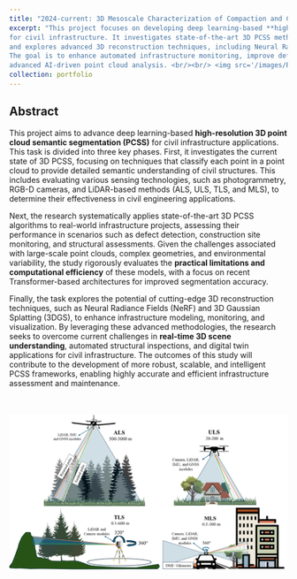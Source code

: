 ```yaml
---
title: "2024-current: 3D Mesoscale Characterization of Compaction and Consolidation for Pavement Concrete"
excerpt: "This project focuses on developing deep learning-based **high-resolution 3D point cloud semantic segmentation (PCSS)** techniques 
for civil infrastructure. It investigates state-of-the-art 3D PCSS methods, evaluates their **application in real-world civil engineering scenarios**, 
and explores advanced 3D reconstruction techniques, including Neural Radiance Fields (NeRF) and 3D Gaussian Splatting (3DGS). 
The goal is to enhance automated infrastructure monitoring, improve defect detection, and enable more precise structural assessments through 
advanced AI-driven point cloud analysis​. <br/><br/> <img src='/images/Portfolio_03.png'>"
collection: portfolio
---
```


## Abstract

This project aims to advance deep learning-based **high-resolution 3D point cloud semantic segmentation (PCSS)** for civil infrastructure applications. This task is divided into three key phases. First, it investigates the current state of 3D PCSS, focusing on techniques that classify each point in a point cloud to provide detailed semantic understanding of civil structures. This includes evaluating various sensing technologies, such as photogrammetry, RGB-D cameras, and LiDAR-based methods (ALS, ULS, TLS, and MLS), to determine their effectiveness in civil engineering applications.

Next, the research systematically applies state-of-the-art 3D PCSS algorithms to real-world infrastructure projects, assessing their performance in scenarios such as defect detection, construction site monitoring, and structural assessments. Given the challenges associated with large-scale point clouds, complex geometries, and environmental variability, the study rigorously evaluates the **practical limitations and computational efficiency** of these models, with a focus on recent Transformer-based architectures for improved segmentation accuracy.

Finally, the task explores the potential of cutting-edge 3D reconstruction techniques, such as Neural Radiance Fields (NeRF) and 3D Gaussian Splatting (3DGS), to enhance infrastructure modeling, monitoring, and visualization. By leveraging these advanced methodologies, the research seeks to overcome current challenges in **real-time 3D scene understanding**, automated structural inspections, and digital twin applications for civil infrastructure. The outcomes of this study will contribute to the development of more robust, scalable, and intelligent PCSS frameworks, 
enabling highly accurate and efficient infrastructure assessment and maintenance​.

<br/><br/><img src='/images/Portfolio_03.png'>
